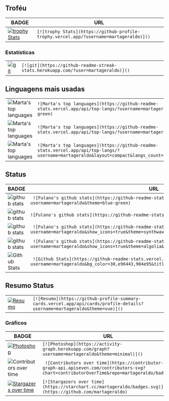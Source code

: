 

## Troféu



| BADGE                                                        | URL                                                          |
| ------------------------------------------------------------ | ------------------------------------------------------------ |
| [![trophy Stats](https://github-profile-trophy.vercel.app/?username=martageraldo)]() | ```[![trophy Stats](https://github-profile-trophy.vercel.app/?username=martageraldo)]()```|

### Estatísticas

|                                                              |                                                              |
| ------------------------------------------------------------ | ------------------------------------------------------------ |
| [![git](https://github-readme-streak-stats.herokuapp.com/?user=martageraldo)]() | ```[![git](https://github-readme-streak-stats.herokuapp.com/?user=martageraldo)]()``` |



## Linguagens mais usadas

|                                                              |                                                              |
| ------------------------------------------------------------ | ------------------------------------------------------------ |
| ![Marta's top languages](https://github-readme-stats.vercel.app/api/top-langs/?username=martageraldo&theme=blue-green) | ```![Marta's top languages](https://github-readme-stats.vercel.app/api/top-langs/?username=martageraldo&theme=blue-green) ```|
| ![Marta's top languages](https://github-readme-stats.vercel.app/api/top-langs/?username=martageraldo) |``` ![Marta's top languages](https://github-readme-stats.vercel.app/api/top-langs/?username=martageraldo) ```|
| ![Marta's top languages](https://github-readme-stats.vercel.app/api/top-langs/?username=martageraldo&layout=compact&langs_count=7&theme=algolia) |``` ![Marta's top languages](https://github-readme-stats.vercel.app/api/top-langs/?username=martageraldo&layout=compact&langs_count=7&theme=algolia) ```|



## Status

| BADGE                                                        | URL                                                          |
| ------------------------------------------------------------ | ------------------------------------------------------------ |
| ![github stats](https://github-readme-stats.vercel.app/api?username=martageraldo&theme=blue-green) |``` ![Fulano's github stats](https://github-readme-stats.vercel.app/api?username=martageraldo&theme=blue-green)``` |
| ![github stats](https://github-readme-stats.vercel.app/api?username=martageraldo) | ``` ![Fulano's github stats](https://github-readme-stats.vercel.app/api?username=martageraldo) ```|
| ![github stats](https://github-readme-stats.vercel.app/api?username=martageraldo&show_icons=true&theme=synthwave) |``` ![Fulano's github stats](https://github-readme-stats.vercel.app/api?username=martageraldo&show_icons=true&theme=synthwave)``` |
| ![github stats](https://github-readme-stats.vercel.app/api?username=martageraldo&show_icons=true&theme=algolia&include_all_commits=true&count_private=true) |``` ![Fulano's github stats](https://github-readme-stats.vercel.app/api?username=martageraldo&show_icons=true&theme=algolia&include_all_commits=true&count_private=true)``` |
|![Github Stats](https://github-readme-stats.vercel.app/api?username=martageraldo&bg_color=30,e96443,904e95&title_color=fff&text_color=fff) |``` ![Github Stats](https://github-readme-stats.vercel.app/api?username=martageraldo&bg_color=30,e96443,904e95&title_color=fff&text_color=fff)``` |

 
 

## Resumo Status

|                                                              |                                                              |
| ------------------------------------------------------------ | ------------------------------------------------------------ |
| [![Resumo](https://github-profile-summary-cards.vercel.app/api/cards/profile-details?username=martageraldo&theme=vue)]() | ```[![Resumo](https://github-profile-summary-cards.vercel.app/api/cards/profile-details?username=martageraldo&theme=vue)]() ```|



### Gráficos

| BADGE                                                        | URL                                                          |
| ------------------------------------------------------------ | ------------------------------------------------------------ |
| [![Photoshop](https://activity-graph.herokuapp.com/graph?username=martageraldo&theme=minimal)]() | ```[![Photoshop](https://activity-graph.herokuapp.com/graph?username=martageraldo&theme=minimal)]()``` |
| ![Contributors over time](https://contributor-graph-api.apiseven.com/contributors-svg?chart=contributorOverTime&repo=martageraldo/badges) | ``` ![Contributors over time](https://contributor-graph-api.apiseven.com/contributors-svg?chart=contributorOverTime&repo=martageraldo/badges)``` |
| [![Stargazers over time](https://starchart.cc/martageraldo/badges.svg)](https://github.com/martageraldo) |``` [![Stargazers over time](https://starchart.cc/martageraldo/badges.svg)](https://github.com/martageraldo) ```              |
 
 
 



  



